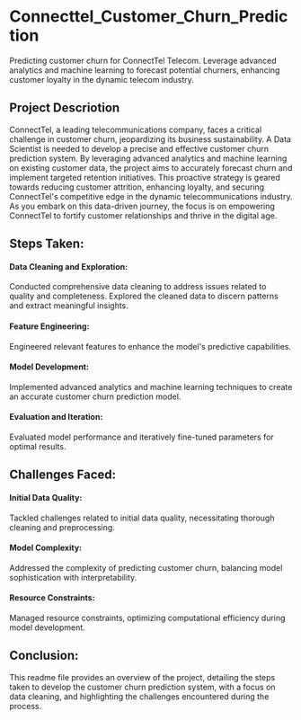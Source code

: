 # Connecttel_Customer_Churn_Prediction
Predicting customer churn for ConnectTel Telecom. Leverage advanced analytics and machine learning to forecast potential churners, enhancing customer loyalty in the dynamic telecom industry.

## Project Descriotion
ConnectTel, a leading telecommunications company, faces a critical challenge in customer churn, jeopardizing its business sustainability. A  Data Scientist is needed to develop a precise and effective customer churn prediction system. By leveraging advanced analytics and machine learning on existing customer data, the project aims to accurately forecast churn and implement targeted retention initiatives.
This proactive strategy is geared towards reducing customer attrition, enhancing loyalty, and securing ConnectTel's competitive edge in the dynamic telecommunications industry. As you embark on this data-driven journey, the focus is on empowering ConnectTel to fortify customer relationships and thrive in the digital age.

## Steps Taken:
#### Data Cleaning and Exploration:
Conducted comprehensive data cleaning to address issues related to quality and completeness.
Explored the cleaned data to discern patterns and extract meaningful insights.

#### Feature Engineering:
Engineered relevant features to enhance the model's predictive capabilities.

#### Model Development:
Implemented advanced analytics and machine learning techniques to create an accurate customer churn prediction model.

#### Evaluation and Iteration:
Evaluated model performance and iteratively fine-tuned parameters for optimal results. 

## Challenges Faced:

#### Initial Data Quality:
Tackled challenges related to initial data quality, necessitating thorough cleaning and preprocessing.

#### Model Complexity:
Addressed the complexity of predicting customer churn, balancing model sophistication with interpretability.

#### Resource Constraints:
Managed resource constraints, optimizing computational efficiency during model development.

## Conclusion:
This readme file provides an overview of the project, detailing the steps taken to develop the customer churn prediction system, with a focus on data cleaning, and highlighting the challenges encountered during the process.
